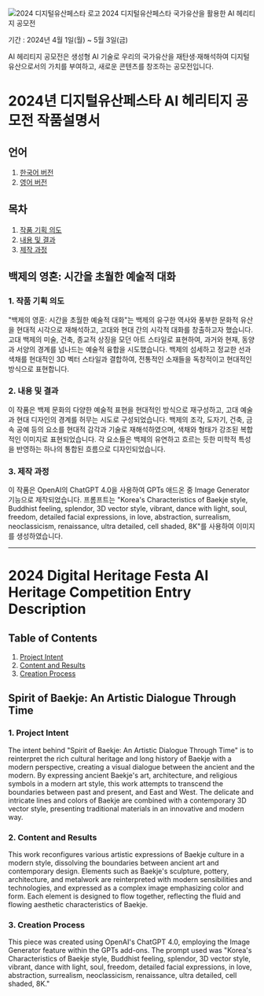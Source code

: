 <img src="https://static.wixstatic.com/media/a6cb4e_f4bcb0b5fa34405e9c249759c080980c~mv2.png/v1/fill/w_366,h_122,al_c,q_85,usm_0.66_1.00_0.01,enc_auto/%EB%94%94%EC%A7%80%ED%84%B8%EC%9C%A0%EC%82%B0%ED%8E%98%EC%8A%A4%ED%83%80_%EB%A1%9C%EA%B3%A0%EB%A7%88%ED%81%AC3.png" alt="2024 디지털유산페스타 로고" align="left" />
2024 디지털유산페스타
 국가유산을 활용한 AI 헤리티지 공모전
 

기간 : 2024년 4월 1일(월) ~ 5월 3일(금)

AI 헤리티지 공모전은 생성형 AI 기술로 우리의 국가유산을 재탄생·재해석하여 디지털유산으로서의 가치를 부여하고, 새로운 콘텐츠를 창조하는 공모전입니다.

# 2024년 디지털유산페스타 AI 헤리티지 공모전 작품설명서
## 언어
1. [한국어 버전](#2024년-디지털유산페스타-ai-헤리티지-공모전-작품설명서)
2. [영어 버전](#2024-digital-heritage-festa-ai-heritage-competition-entry-description)

## 목차
1. [작품 기획 의도](#1-작품-기획-의도)
2. [내용 및 결과](#2-내용-및-결과)
3. [제작 과정](#3-제작-과정)

## 백제의 영혼: 시간을 초월한 예술적 대화

### 1. 작품 기획 의도
"백제의 영혼: 시간을 초월한 예술적 대화"는 백제의 유구한 역사와 풍부한 문화적 유산을 현대적 시각으로 재해석하고, 고대와 현대 간의 시각적 대화를 창출하고자 했습니다. 고대 백제의 미술, 건축, 종교적 상징을 모던 아트 스타일로 표현하여, 과거와 현재, 동양과 서양의 경계를 넘나드는 예술적 융합을 시도했습니다. 백제의 섬세하고 정교한 선과 색채를 현대적인 3D 벡터 스타일과 결합하여, 전통적인 소재들을 독창적이고 현대적인 방식으로 표현합니다.

### 2. 내용 및 결과
이 작품은 백제 문화의 다양한 예술적 표현을 현대적인 방식으로 재구성하고, 고대 예술과 현대 디자인의 경계를 허무는 시도로 구성되었습니다. 백제의 조각, 도자기, 건축, 금속 공예 등의 요소를 현대적 감각과 기술로 재해석하였으며, 색채와 형태가 강조된 복합적인 이미지로 표현되었습니다. 각 요소들은 백제의 유연하고 흐르는 듯한 미학적 특성을 반영하는 하나의 통합된 흐름으로 디자인되었습니다.

### 3. 제작 과정
이 작품은 OpenAI의 ChatGPT 4.0을 사용하여 GPTs 애드온 중 Image Generator 기능으로 제작되었습니다. 프롬프트는 "Korea's Characteristics of Baekje style, Buddhist feeling, splendor, 3D vector style, vibrant, dance with light, soul, freedom, detailed facial expressions, in love, abstraction, surrealism, neoclassicism, renaissance, ultra detailed, cell shaded, 8K"를 사용하여 이미지를 생성하였습니다.


---

# 2024 Digital Heritage Festa AI Heritage Competition Entry Description


## Table of Contents
1. [Project Intent](#1-project-intent)
2. [Content and Results](#2-content-and-results)
3. [Creation Process](#3-creation-process)

## Spirit of Baekje: An Artistic Dialogue Through Time

### 1. Project Intent
The intent behind "Spirit of Baekje: An Artistic Dialogue Through Time" is to reinterpret the rich cultural heritage and long history of Baekje with a modern perspective, creating a visual dialogue between the ancient and the modern. By expressing ancient Baekje's art, architecture, and religious symbols in a modern art style, this work attempts to transcend the boundaries between past and present, and East and West. The delicate and intricate lines and colors of Baekje are combined with a contemporary 3D vector style, presenting traditional materials in an innovative and modern way.

### 2. Content and Results
This work reconfigures various artistic expressions of Baekje culture in a modern style, dissolving the boundaries between ancient art and contemporary design. Elements such as Baekje's sculpture, pottery, architecture, and metalwork are reinterpreted with modern sensibilities and technologies, and expressed as a complex image emphasizing color and form. Each element is designed to flow together, reflecting the fluid and flowing aesthetic characteristics of Baekje.

### 3. Creation Process
This piece was created using OpenAI's ChatGPT 4.0, employing the Image Generator feature within the GPTs add-ons. The prompt used was "Korea's Characteristics of Baekje style, Buddhist feeling, splendor, 3D vector style, vibrant, dance with light, soul, freedom, detailed facial expressions, in love, abstraction, surrealism, neoclassicism, renaissance, ultra detailed, cell shaded, 8K."
